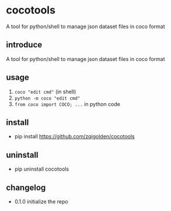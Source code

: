 # cocotools
A tool for python/shell to manage json dataset files in coco format

## introduce
A tool for python/shell to manage json dataset files in coco format

## usage
1. `coco "edit cmd"` (in shell)
2. `python -m coco "edit cmd"`
3. `from coco import COCO; ...` in python code

## install
- pip install https://github.com/zqigolden/cocotools

## uninstall
- pip uninstall cocotools

## changelog
- 0.1.0
    initialize the repo
